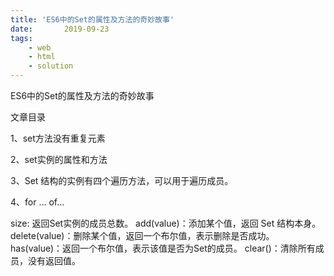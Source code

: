 ```yaml
---
title: 'ES6中的Set的属性及方法的奇妙故事'
date:       2019-09-23
tags:
	- web
	- html
	- solution
---
```


<script>
window.location.href='https://blog.csdn.net/qq_41846861/article/details/89056345';
</script>

ES6中的Set的属性及方法的奇妙故事

文章目录

1、set方法没有重复元素

2、set实例的属性和方法

3、Set 结构的实例有四个遍历方法，可以用于遍历成员。

4、for … of…

size: 返回Set实例的成员总数。
add(value)：添加某个值，返回 Set 结构本身。
delete(value)：删除某个值，返回一个布尔值，表示删除是否成功。
has(value)：返回一个布尔值，表示该值是否为Set的成员。
clear()：清除所有成员，没有返回值。

